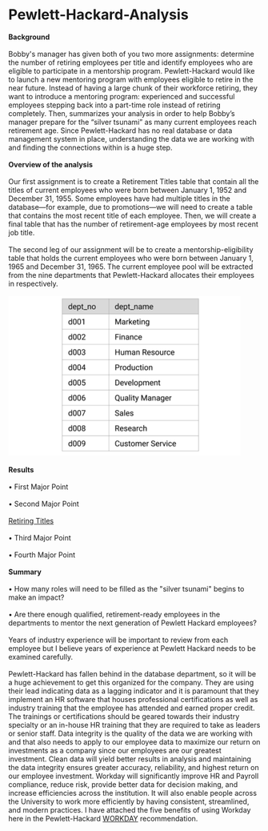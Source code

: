 # Pewlett-Hackard-Analysis

**Background**<br><br>
Bobby's manager has given both of you two more assignments: determine the number of retiring employees per title and identify employees who are eligible to participate in a mentorship program. Pewlett-Hackard would like to launch a new mentoring program with employees eligible to retire in the near future. Instead of having a large chunk of their workforce retiring, they want to introduce a mentoring program: experienced and successful employees stepping back into a part-time role instead of retiring completely. Then, summarizes your analysis in order to help  Bobby’s manager prepare for the “silver tsunami” as many current employees reach retirement age.  Since Pewlett-Hackard has no real database or data management system in place, understanding the data we are working with and finding the connections within is a huge step.<br><br>
**Overview of the analysis**<br><br>
Our first assignment is to create a Retirement Titles table that contain all the titles of current employees who were born between January 1, 1952 and December 31, 1955. Some employees have had multiple titles in the database—for example, due to promotions—we will need to create a table that contains the most recent title of each employee. Then, we will create a final table that has the number of retirement-age employees by most recent job title.<br><br>
The second leg of our assignment will be to create a mentorship-eligibility table that holds the current employees who were born between January 1, 1965 and December 31, 1965.  The current employee pool will be extracted from the nine departments that Pewlett-Hackard allocates their employees in respectively.<br><br>
![PH_Departments](Data/PH_Departments.png)<br><br>
**Results**<br><br>
•	First Major Point<br><br>
•	Second Major Point<br><br>
[Retiring Titles](https://github.com/whitneyshine/Pewlett-Hackard-Analysis/blob/main/Data/retiring_titles.csv)<br><br>
•	Third Major Point<br><br>
•	Fourth Major Point<br><br>
**Summary**<br><br> 
•	How many roles will need to be filled as the "silver tsunami" begins to make an impact?<br><br>
•	Are there enough qualified, retirement-ready employees in the departments to mentor the next generation of Pewlett Hackard employees?<br><br>
Years of industry experience will be important to review from each employee but I believe years of experience at Pewlett Hackard needs to be examined carefully.<br><br>
Pewlett-Hackard has fallen behind in the database department, so it will be a huge achievement to get this organized for the company.  They are using their lead indicating data as a lagging indicator and it is paramount that they implement an HR software that houses professional certifications as well as industry training that the employee has attended and earned proper credit.   The trainings or certifications should be geared towards their industry specialty or an in-house HR training that they are required to take as leaders or senior staff.  Data integrity is the quality of the data we are working with and that also needs to apply to our employee data to maximize our return on investments as a company since our employees are our greatest investment. Clean data will yield better results in analysis and maintaining the data integrity ensures greater accuracy, reliability, and highest return on our employee investment. Workday will significantly improve HR and Payroll compliance, reduce risk, provide better data for decision making, and increase efficiencies across the institution. It will also enable people across the University to work more efficiently by having consistent, streamlined, and modern practices.  I have attached the five benefits of using Workday here in the Pewlett-Hackard [WORKDAY](https://www.workday.com/en-us/pages/infostudy-bredin-fast-track-to-growth-hr.html) recommendation.
